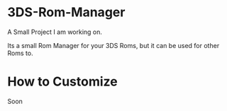 # 3DS-Rom-Manager

A Small Project I am working on.

Its a small Rom Manager for your 3DS Roms, but it can be used for other Roms to.

# How to Customize
Soon